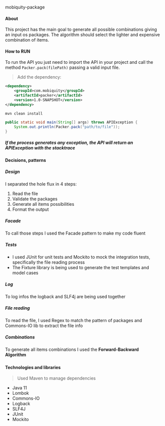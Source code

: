 mobiquity-package

#### About
This project has the main goal to generate all possible combinations giving an input os packages. The algorithm should select the lighter and expensive combination of items.

#### How to RUN
To run the API you just need to import the API in your project and call the method `Packer.pack(filePath)` passing a valid input file.

> Add the dependency:
~~~XML
<dependency>
    <groupId>com.mobiquity</groupId>
    <artifactId>packer</artifactId>
    <version>1.0-SNAPSHOT</version>
</dependency>
~~~
~~~ shell script
mvn clean install
~~~
~~~java
public static void main(String[] args) throws APIException {
    System.out.println(Packer.pack("path/to/file"));
}
~~~
>
>
##### If the process generates any exception, the API will return an APIException with the stacktrace

#### Decisions, patterns
##### Design
I separated the hole flux in 4 steps:
1. Read the file
2. Validate the packages
3. Generate all items possibilities
4. Format the output 
##### Facade
To call those steps I used the Facade pattern to make my code fluent
##### Tests
- I used JUnit for unit tests and Mockito to mock the integration tests, specifically the file reading process
- The Fixture library is being used to generate the test templates and model cases 
##### Log
To log infos the logback and SLF4j are being used together
##### File reading
To read the file, I used Regex to match the pattern of packages and Commons-IO lib to extract the file info
##### Combinations
To generate all items combinations I used the **Forward-Backward Algorithm**
 
#####
#### Technologies and libraries
> Used Maven to manage dependencies

- Java 11
- Lombok
- Commons-IO
- Logback
- SLF4J
- JUnit
- Mockito

